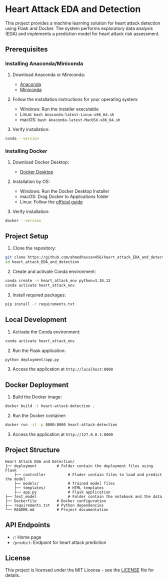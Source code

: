 # Heart Attack EDA and Detection

This project provides a machine learning solution for heart attack detection using Flask and Docker. The system performs exploratory data analysis (EDA) and implements a prediction model for heart attack risk assessment.

## Prerequisites

### Installing Anaconda/Miniconda

1. Download Anaconda or Miniconda:
   - [Anaconda](https://www.anaconda.com/products/distribution)
   - [Miniconda](https://docs.conda.io/en/latest/miniconda.html)

2. Follow the installation instructions for your operating system:
   - Windows: Run the installer executable
   - Linux: `bash Anaconda-latest-Linux-x86_64.sh`
   - macOS: `bash Anaconda-latest-MacOSX-x86_64.sh`

3. Verify installation:
```bash
conda --version
```

### Installing Docker

1. Download Docker Desktop:
   - [Docker Desktop](https://www.docker.com/products/docker-desktop)

2. Installation by OS:
   - Windows: Run the Docker Desktop Installer
   - macOS: Drag Docker to Applications folder
   - Linux: Follow the [official guide](https://docs.docker.com/engine/install/)

3. Verify installation:
```bash
docker --version
```

## Project Setup

1. Clone the repository:
```bash
git clone https://github.com/ahmedhassan456/heart_attack_EDA_and_detection.git
cd heart_attack_EDA_and_detection
```

2. Create and activate Conda environment:
```bash
conda create -n heart_attack_env python=3.10.12
conda activate heart_attack_env
```

3. Install required packages:
```bash
pip install -r requirements.txt
```

## Local Development

1. Activate the Conda environment:
```bash
conda activate heart_attack_env
```

2. Run the Flask application:
```bash
python deployment/app.py
```

3. Access the application at `http://localhost:8000`

## Docker Deployment

1. Build the Docker image:
```bash
docker build -t heart-attack-detection .
```

2. Run the Docker container:
```bash
docker run -it -p 8000:8000 heart-attack-detection
```

3. Access the application at `http://127.0.0.1:8000`

## Project Structure

```
Heart Attack EDA and Detection/
├── deployment         # Folder contain the deployment files using Flask
    ├── controller          # Floder contain files to load and predict the model 
    ├── models/             # Trained model files
    ├── templates/          # HTML templates
    ├── app.py              # Flask application
├── test_model              # Folder contain the notebook and the data
├── Dockerfile         # Docker configuration
├── requirements.txt   # Python dependencies
└── README.md          # Project documentation
```

## API Endpoints

- `/`: Home page
- `/predict`: Endpoint for heart attack prediction

## License

This project is licensed under the MIT License - see the [LICENSE](LICENSE) file for details.